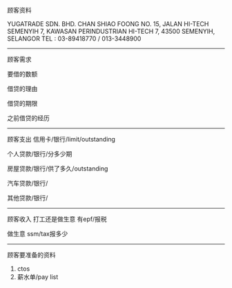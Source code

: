 顾客资料

YUGATRADE SDN. BHD. CHAN SHIAO FOONG NO. 15, JALAN HI-TECH SEMENYIH 7, KAWASAN PERINDUSTRIAN HI-TECH 7, 43500 SEMENYIH, SELANGOR TEL : 03-89418770 / 013-3448900

-----------------
顾客需求


要借的数额

借贷的理由

借贷的期限

之前借贷的经历


--------------
顾客支出
信用卡/银行/limit/outstanding


个人贷款/银行/分多少期

房屋贷款/银行/供了多久/outstanding

汽车贷款/银行/


其他贷款/银行/

-----------
顾客收入
打工还是做生意
有epf/报税

做生意 ssm/tax报多少

-------
顾客要准备的资料
1. ctos
2. 薪水单/pay list




